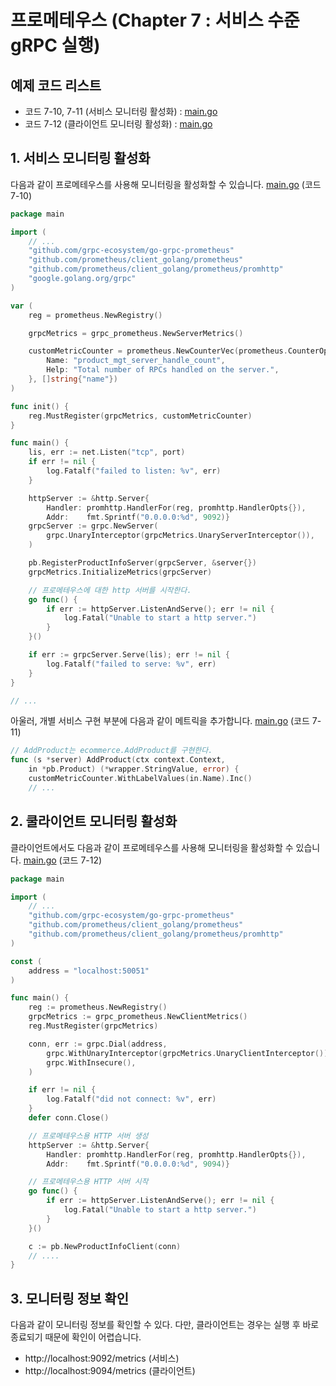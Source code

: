 # 프로메테우스 (Chapter 7 : 서비스 수준 gRPC 실행)

## 예제 코드 리스트
- 코드 7-10, 7-11 (서비스 모니터링 활성화) : [main.go](productinfo/server/main.go)
- 코드 7-12 (클라이언트 모니터링 활성화) : [main.go](productinfo/client/main.go)

## 1. 서비스 모니터링 활성화
다음과 같이 프로메테우스를 사용해 모니터링을 활성화할 수 있습니다. [main.go](productinfo/server/main.go) (코드 7-10)
```go
package main

import (
	// ...
	"github.com/grpc-ecosystem/go-grpc-prometheus"
	"github.com/prometheus/client_golang/prometheus"
	"github.com/prometheus/client_golang/prometheus/promhttp"
	"google.golang.org/grpc"
)

var (
	reg = prometheus.NewRegistry()

	grpcMetrics = grpc_prometheus.NewServerMetrics()

	customMetricCounter = prometheus.NewCounterVec(prometheus.CounterOpts{
		Name: "product_mgt_server_handle_count",
		Help: "Total number of RPCs handled on the server.",
	}, []string{"name"})
)

func init() {
	reg.MustRegister(grpcMetrics, customMetricCounter)
}

func main() {
	lis, err := net.Listen("tcp", port)
	if err != nil {
		log.Fatalf("failed to listen: %v", err)
	}

	httpServer := &http.Server{
		Handler: promhttp.HandlerFor(reg, promhttp.HandlerOpts{}),
		Addr:    fmt.Sprintf("0.0.0.0:%d", 9092)}
	grpcServer := grpc.NewServer(
		grpc.UnaryInterceptor(grpcMetrics.UnaryServerInterceptor()),
	)

	pb.RegisterProductInfoServer(grpcServer, &server{})
	grpcMetrics.InitializeMetrics(grpcServer)

	// 프로메테우스에 대한 http 서버를 시작한다.
	go func() {
		if err := httpServer.ListenAndServe(); err != nil {
			log.Fatal("Unable to start a http server.")
		}
	}()

	if err := grpcServer.Serve(lis); err != nil {
		log.Fatalf("failed to serve: %v", err)
	}
}

// ...
```

아울러, 개별 서비스 구현 부분에 다음과 같이 메트릭을 추가합니다. [main.go](productinfo/server/main.go) (코드 7-11)
```go
// AddProduct는 ecommerce.AddProduct를 구현한다.
func (s *server) AddProduct(ctx context.Context,
	in *pb.Product) (*wrapper.StringValue, error) {
	customMetricCounter.WithLabelValues(in.Name).Inc()
	// ...
```

## 2. 쿨라이언트 모니터링 활성화
클라이언트에서도 다음과 같이 프로메테우스를 사용해 모니터링을 활성화할 수 있습니다. [main.go](productinfo/client/main.go) (코드 7-12)
```go
package main

import (
	// ...
	"github.com/grpc-ecosystem/go-grpc-prometheus"
	"github.com/prometheus/client_golang/prometheus"
	"github.com/prometheus/client_golang/prometheus/promhttp"
)

const (
	address = "localhost:50051"
)

func main() {
	reg := prometheus.NewRegistry()
	grpcMetrics := grpc_prometheus.NewClientMetrics()
	reg.MustRegister(grpcMetrics)

	conn, err := grpc.Dial(address,
		grpc.WithUnaryInterceptor(grpcMetrics.UnaryClientInterceptor()),
		grpc.WithInsecure(),
	)

	if err != nil {
		log.Fatalf("did not connect: %v", err)
	}
	defer conn.Close()

	// 프로메테우스용 HTTP 서버 생성
	httpServer := &http.Server{
		Handler: promhttp.HandlerFor(reg, promhttp.HandlerOpts{}),
		Addr:    fmt.Sprintf("0.0.0.0:%d", 9094)}

	// 프로메테우스용 HTTP 서버 시작
	go func() {
		if err := httpServer.ListenAndServe(); err != nil {
			log.Fatal("Unable to start a http server.")
		}
	}()

	c := pb.NewProductInfoClient(conn)
	// ....
}
```

## 3. 모니터링 정보 확인
다음과 같이 모니터링 정보를 확인할 수 있다. 다만, 클라이언트는 경우는 실행 후 바로 종료되기 때문에 확인이 어렵습니다.
- http://localhost:9092/metrics (서비스)
- http://localhost:9094/metrics (클라이언트)
